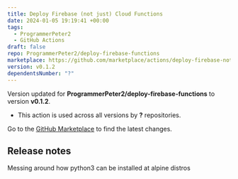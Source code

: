 ```yaml
---
title: Deploy Firebase (not just) Cloud Functions
date: 2024-01-05 19:19:41 +00:00
tags:
  - ProgrammerPeter2
  - GitHub Actions
draft: false
repo: ProgrammerPeter2/deploy-firebase-functions
marketplace: https://github.com/marketplace/actions/deploy-firebase-not-just-cloud-functions
version: v0.1.2
dependentsNumber: "?"
---
```



Version updated for **ProgrammerPeter2/deploy-firebase-functions** to version **v0.1.2**.
- This action is used across all versions by **?** repositories.

Go to the [GitHub Marketplace](https://github.com/marketplace/actions/deploy-firebase-not-just-cloud-functions) to find the latest changes.

## Release notes

Messing around how python3 can be installed at alpine distros
